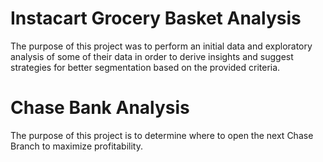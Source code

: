 # Instacart Grocery Basket Analysis
The purpose of this project was to perform an initial data and exploratory analysis of some of their data in order to derive insights and suggest strategies for better segmentation based on the provided criteria.

# Chase Bank Analysis
The purpose of this project is to determine where to open the next Chase Branch to maximize profitability.
